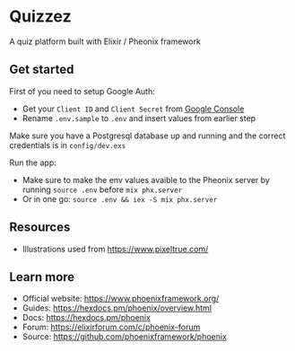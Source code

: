 # Quizzez

A quiz platform built with Elixir / Pheonix framework

## Get started

First of you need to setup Google Auth:

- Get your `Client ID` and `Client Secret` from [Google Console](https://console.cloud.google.com)
- Rename `.env.sample` to `.env` and insert values from earlier step

Make sure you have a Postgresql database up and running and the correct credentials is in `config/dev.exs`

Run the app:

- Make sure to make the env values avaible to the Pheonix server by running `source .env` before `mix phx.server`
- Or in one go: `source .env && iex -S mix phx.server`

## Resources

- Illustrations used from https://www.pixeltrue.com/

## Learn more

- Official website: https://www.phoenixframework.org/
- Guides: https://hexdocs.pm/phoenix/overview.html
- Docs: https://hexdocs.pm/phoenix
- Forum: https://elixirforum.com/c/phoenix-forum
- Source: https://github.com/phoenixframework/phoenix
